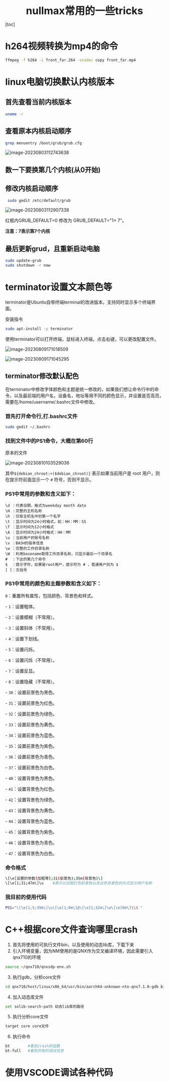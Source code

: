 <center><span style="font-size:2rem;font-weight:bold;">nullmax常用的一些tricks</span></center>

<div style="page-break-after: always;"></div>

[toc]

<div style="page-break-after: always;"></div>

# h264视频转换为mp4的命令

```bash
ffmpeg -f h264 -i front_far.264 -vcodec copy front_far.mp4
```

# linux电脑切换默认内核版本

## 首先查看当前内核版本

```BASH
uname -r
```

## 查看原本内核启动顺序

```BASH
grep menuentry /boot/grub/grub.cfg
```

![image-20230803112743638](nullmax-tricks.assets/image-20230803112743638.png)

## 数一下要换第几个内核(从0开始)

## 修改内核启动顺序

```BASH
 sudo gedit /etc/default/grub
```

  ![image-20230803112907338](nullmax-tricks.assets/image-20230803112907338.png)

 红框内GRUB_DEFAULT=0 修改为 GRUB_DEFAULT="1> 7"。

**注意：7表示第7个内核**

## 最后更新grud，且重新启动电脑

```bash
sudo update-grub
sudo shutdown -r now
```

# terminator设置文本颜色等

terminator是Ubuntu自带终端terminal的改进版本。支持同时显示多个终端界面。

安装指令

```bash
sudo apt-install -y terminator
```

使用terminator可以打开终端，鼠标进入终端，点击右键，可以更改配置文件。

 ![image-20230809171018509](nullmax-tricks.assets/image-20230809171018509.png)

![image-20230809171045295](nullmax-tricks.assets/image-20230809171045295.png) 

## terminator修改默认配色

在terminator中修改字体颜色和主题是统一修改的，如果我们想让命令行中的命令，以及最前端的用户名，设备名，地址等用不同的颜色显示，并设置是否高亮，需要在/home/username/.bashrc文件中修改。

### 首先打开命令行,打.bashrc文件

```bash
sudo gedit ~/.bashrc
```

### 找到文件中的PS1命令，大概在第60行

原本的文件

![image-20230810103529036](nullmax-tricks.assets/image-20230810103529036.png)

其中`${debian_chroot:+($debian_chroot)}` 表示如果当前用户是 root 用户，则在提示符前面显示一个 `#` 符号，否则不显示。

### PS1中常用的参数和含义如下：

```text
\d ：代表日期，格式为weekday month date
\H ：完整的主机名称
\h ：仅取主机名中的第一个名字
\t ：显示时间为24小时格式，如：HH：MM：SS
\T ：显示时间为12小时格式
\A ：显示时间为24小时格式：HH：MM
\u ：当前用户的账号名称
\v ：BASH的版本信息
\w ：完整的工作目录名称
\W ：利用basename取得工作目录名称，只显示最后一个目录名
#  ：下达的第几个命令
$  ：提示字符，如果是root用户，提示符为 # ，普通用户则为 $
[ ]：方括号
```

### PS1中常用的颜色和主题参数和含义如下：

 `0`：重置所有属性，包括颜色、背景色和样式。

\- `1`：设置粗体。

\- `2`：设置模糊（不常用）。

\- `3`：设置斜体（不常用）。

\- `4`：设置下划线。

\- `5`：设置闪烁。

\- `6`：设置闪烁（不常用）。

\- `7`：设置反显。

\- `8`：设置隐藏（不常用）。

\- `30`：设置前景色为黑色。

\- `31`：设置前景色为红色。

\- `32`：设置前景色为绿色。

\- `33`：设置前景色为黄色。

\- `34`：设置前景色为蓝色。

\- `35`：设置前景色为紫色。

\- `36`：设置前景色为青色。

\- `37`：设置前景色为白色。

\- `40`：设置背景色为黑色。

\- `41`：设置背景色为红色。

\- `42`：设置背景色为绿色。

\- `43`：设置背景色为黄色。

\- `44`：设置背景色为蓝色。

\- `45`：设置背景色为紫色。

\- `46`：设置背景色为青色。

\- `47`：设置背景色为白色。

### 命令格式

```BASH
\[\e[设置的参数(加粗等);31(前景色);35m(背景色)\]
\[\e[1;31;47m\]\u    #表示以加粗红色前景色以及白色背景色的方式显示用户名称
```

### 我目前的使用代码

```BASH
PS1="\[\e[1;5;35m\]\u\[\e[1;0m\]@\[\e[1;32m\]\w\[\e[0m\]\\$ "
```



# C++根据core文件查询哪里crash

1. 首先将使用的可执行文件bin，以及使用的动态lib库，下载下来
2. 引入环境变量，因为NM使用的是QNX作为交叉编译环境，因此需要引入qnx710的环境

```bash
source ~/qnx710/qnxsdp-env.sh
```

3. 执行gdb，分析core文件

```bash
cd qnx710/host/linux/x86_64/usr/bin/aarch64-unknown-nto-qnx7.1.0-gdb bin文件 core文件
```

4.  加入动态库文件

```bash
set solib-search-path 动态lib库的路径
```

5. 执行分析core文件

```bash
target core core文件
```

6. 执行命令

```BASH
bt        #看到crash的函数
bt-full   #看到所有的调试信息
```

# 使用VSCODE调试各种代码
